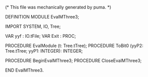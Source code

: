 
(* This file was mechanically generated by puma. *)

DEFINITION MODULE EvalMThree3;

IMPORT SYSTEM, IO, Tree;


VAR yyf        : IO.tFile;
VAR Exit       : PROC;

PROCEDURE EvalModule (t: Tree.tTree);
PROCEDURE ToBit0 (yyP2: Tree.tTree; yyP1: INTEGER): INTEGER;

PROCEDURE BeginEvalMThree3;
PROCEDURE CloseEvalMThree3;

END EvalMThree3.

